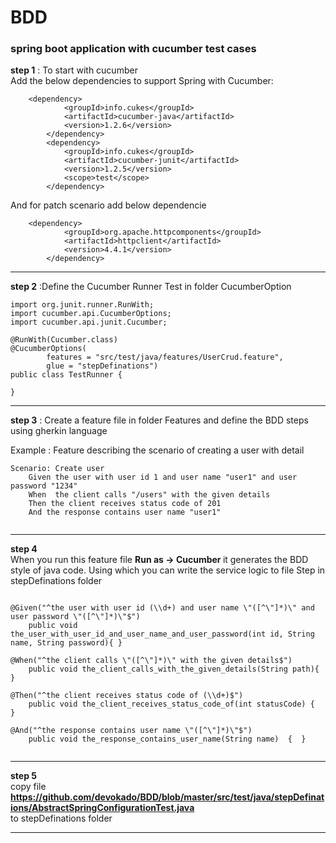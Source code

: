 # BDD
<h3>spring boot application with cucumber test cases</h3>

<b>step 1</b> : To start with cucumber </br>
Add the below dependencies to support Spring with Cucumber:
```
    <dependency>
			<groupId>info.cukes</groupId>
			<artifactId>cucumber-java</artifactId>
			<version>1.2.6</version>
		</dependency>
		<dependency>
			<groupId>info.cukes</groupId>
			<artifactId>cucumber-junit</artifactId>
			<version>1.2.5</version>
			<scope>test</scope>
		</dependency>
```
And for patch scenario add below dependencie

```
    <dependency>
			<groupId>org.apache.httpcomponents</groupId>
			<artifactId>httpclient</artifactId>
			<version>4.4.1</version>
		</dependency>
```
----------------------------------
<b>step 2</b> :Define the Cucumber Runner Test in folder CucumberOption</br>


```
import org.junit.runner.RunWith;
import cucumber.api.CucumberOptions;
import cucumber.api.junit.Cucumber;

@RunWith(Cucumber.class)
@CucumberOptions(
		features = "src/test/java/features/UserCrud.feature",
		glue = "stepDefinations")
public class TestRunner {

}

```

----------------------------------
<b>step 3</b> : Create a feature file in folder Features and define the BDD steps using gherkin language </br>

Example : Feature describing the scenario of creating a user with detail
```
Scenario: Create user 
	Given the user with user id 1 and user name "user1" and user password "1234" 
	When  the client calls "/users" with the given details 
	Then the client receives status code of 201 
	And the response contains user name "user1" 
  
```

----------------------------------
<b>step 4</b> </br>
When you run this feature file <b> Run as -> Cucumber </b>it generates the BDD style of java code. Using which you can write the service logic 
to file Step in stepDefinations folder
```

@Given("^the user with user id (\\d+) and user name \"([^\"]*)\" and user password \"([^\"]*)\"$")
	public void the_user_with_user_id_and_user_name_and_user_password(int id, String name, String password){ }
  
@When("^the client calls \"([^\"]*)\" with the given details$")
	public void the_client_calls_with_the_given_details(String path){ }
  
@Then("^the client receives status code of (\\d+)$")
	public void the_client_receives_status_code_of(int statusCode) {  }
  
@And("^the response contains user name \"([^\"]*)\"$")
	public void the_response_contains_user_name(String name)  {  }


```
-----------------------------------
<b>step 5</b> </br>
copy file </br><b>https://github.com/devokado/BDD/blob/master/src/test/java/stepDefinations/AbstractSpringConfigurationTest.java</b></br>
to stepDefinations folder

-----------------------------------

